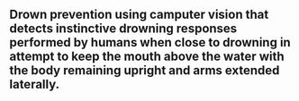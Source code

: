 ## Drown prevention using camputer vision that detects instinctive drowning responses performed by humans when close to drowning in attempt to keep the mouth above the water with the body remaining upright and arms extended laterally. 
